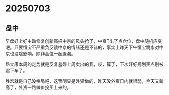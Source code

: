 # 20250703

## 盘中

早盘好上好主动修复创新高把中京的风头抢了，中京T出了点仓位，盘中随机应变吧。只要恒宝不严重负反馈中京的情绪还是不错的，事实上昨天下午恒宝跳水对中京也没啥影响。除非高位一起退潮。

昂立康本周的走势就是反复羞辱上周卖出的我，哎，算了，下次好好规划买点别被震下车了。

胜宏就是自己没格局吧，这票明显是外资做的，昨天没外资日内就很弱，今天又新高了，外资一路做价投买上来的。
